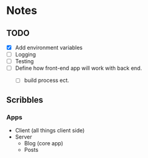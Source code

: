 # Notes

## TODO

- [x] Add environment variables
- [ ] Logging
- [ ] Testing
- [ ] Define how front-end app will work with back end.
  - [ ] build process ect.


## Scribbles

### Apps
- Client (all things client side)
- Server
  - Blog (core app)
  - Posts
